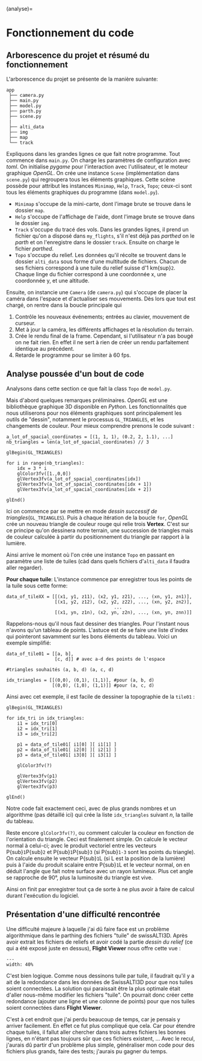 (analyse)=

# Fonctionnement du code

## Arborescence du projet et résumé du fonctionnement
L'arborescence du projet se présente de la manière suivante:

```{code}
app
 ├── camera.py
 ├── main.py
 ├── model.py
 ├── parth.py
 ├── scene.py
 |
 ├── alti_data
 ├── img
 ├── map
 └── track
```

Expliquons dans les grandes lignes ce que fait notre programme. Tout commence dans `main.py`. On charge les paramètres de configuration avec _toml_. On initialise _pygame_ pour l'interaction avec l'utilisateur, et le moteur graphique _OpenGL_. On crée une instance `Scene` (implémentation dans `scene.py`) qui regroupera tous les éléments graphiques. Cette scène possède pour attribut les instances `Minimap`, `Help`, `Track`, `Topo`; ceux-ci sont tous les éléments graphiques du programme (dans `model.py`).
 * `Minimap` s'occupe de la mini-carte, dont l'image brute se trouve dans le dossier `map`.
 * `Help` s'occupe de l'affichage de l'aide, dont l'image brute se trouve dans le dossier `img`.
 * `Track` s'occupe du tracé des vols. Dans les grandes lignes, il prend un fichier qu'on a disposé dans `my_flights`, s'il n'est déjà pas _parthed_ on le _parth_ et on l'enregistre dans le dossier `track`. Ensuite on charge le fichier _parthed_.
 * `Topo` s'occupe du relief. Les données qu'il récolte se trouvent dans le dossier `alti_data` sous forme d'une multitude de fichiers. Chacun de ses fichiers correspond à une tuile du relief suisse d'1 km{sup}`2`. Chaque linge du fichier correspond à une coordonnée x, une coordonnée y, et une altitude.


Ensuite, on instancie une `Camera` (de `camera.py`) qui s'occupe de placer la caméra dans l'espace et d'actualiser ses mouvements.
Dès lors que tout est chargé, on rentre dans la boucle principale qui 
 1. Contrôle les nouveaux événements; entrées au clavier, mouvement de curseur.
 2. Met à jour la caméra, les différents affichages et la résolution du terrain.
 3. Crée le rendu final de la frame. Cependant, si l'utilisateur n'a pas bougé on ne fait rien. En effet il ne sert à rien de créer un rendu parfaitement identique au précédent.
 4. Retarde le programme pour se limiter à 60 fps.

## Analyse poussée d'un bout de code
Analysons dans cette section ce que fait la class `Topo` de `model.py`.

Mais d'abord quelques remarques préliminaires. _OpenGL_ est une bibliothèque graphique 3D disponible en _Python_. Les fonctionnalités que nous utiliserons pour nos éléments graphiques sont principalement les outils de "dessin", notamment le processus `GL_TRIANGLES`, et les changements de couleur. Pour mieux comprendre prenons le code suivant :

```{code} python
a_lot_of_spacial_coordinates = [(1, 1, 1), (0.2, 2, 1.1), ...]
nb_triangles = len(a_lot_of_spacial_coordinates) // 3

glBegin(GL_TRIANGLES)

for i in range(nb_triangles):
    idx = 3 * i
    glColor3fv([1.,0,0])
    glVertex3fv(a_lot_of_spacial_coordinates[idx])
    glVertex3fv(a_lot_of_spacial_coordinates[idx + 1])
    glVertex3fv(a_lot_of_spacial_coordinates[idx + 2])

glEnd()
```

Ici on commence par se mettre en mode _dessin successif de triangles_(`GL_TRIANGLES`). Puis à chaque itération de la boucle `for`, _OpenGL_ crée un nouveau triangle de couleur rouge qui relie trois **Vertex**. C'est sur ce principe qu'on dessinera notre terrain, une succession de triangles mais de couleur calculée à partir du positionnement du triangle par rapport à la lumière.


Ainsi arrive le moment où l'on crée une instance `Topo` en passant en paramètre une liste de tuiles (càd dans quels fichiers d'`alti_data` il faudra aller regarder). 

**Pour chaque tuile**: L'instance commence par enregistrer tous les points de la tuile sous cette forme:
```{code} python
data_of_tileXX = [[(x1, y1, z11), (x2, y1, z21), ..., (xn, y1, zn1)],
                  [(x1, y2, z12), (x2, y2, z22), ..., (xn, y2, zn2)],
                                        ...
                  [(x1, yn, z1n), (x2, yn, z2n), ..., (xn, yn, znn)]]
```
Rappelons-nous qu'il nous faut dessiner des triangles. Pour l'instant nous n'avons qu'un tableau de points. L'astuce est de se faire une liste d'index qui pointeront savamment sur les bons éléments du tableau. Voici un exemple simplifié:

```{code} python
data_of_tile01 = [[a, b],
                  [c, d]] # avec a-d des points de l'espace

#triangles souhaités (a, b, d) (a, c, d)

idx_triangles = [[(0,0), (0,1), (1,1)], #pour (a, b, d)
                 [(0,0), (1,0), (1,1)]] #pour (a, c, d)
```
Ainsi avec cet exemple, il est facile de dessiner la topographie de la `tile01` :
```{code} python
glBegin(GL_TRIANGLES)

for idx_tri in idx_triangles:
    i1 = idx_tri[0]
    i2 = idx_tri[1]
    i3 = idx_tri[2]

    p1 = data_of_tile01[ i1[0] ][ i1[1] ]
    p2 = data_of_tile01[ i2[0] ][ i2[1] ]
    p3 = data_of_tile01[ i3[0] ][ i3[1] ]

    glColor3fv(?)

    glVertex3fv(p1)
    glVertex3fv(p2)
    glVertex3fv(p3)

glEnd()
```
Notre code fait exactement ceci, avec de plus grands nombres et un algorithme (pas détaillé ici) qui crée la liste `idx_triangles` suivant _n_, la taille du tableau.

Reste encore `glColor3fv(?)`, ou comment calculer la couleur en fonction de l'orientation du triangle. Ceci est finalement simple. On calcule le vecteur normal à celui-ci; avec le produit vectoriel entre les vecteurs P{sub}`1`P{sub}`2` et P{sub}`1`P{sub}`3` (si P{sub}`1-3` sont les points du triangle). On calcule ensuite le vecteur P{sub}`1`L (si L est la position de la lumière) puis à l'aide du produit scalaire entre P{sub}`1`L et le vecteur normal, on en déduit l'angle que fait notre surface avec un rayon lumineux. Plus cet angle se rapproche de 90°, plus la luminosité du triangle est vive.

Ainsi on finit par enregistrer tout ça de sorte à ne plus avoir à faire de calcul durant l'exécution du logiciel. 


## Présentation d'une difficulté rencontrée

Une difficulté majeure à laquelle j'ai dû faire face est un problème algorithmique dans le parthing des fichiers "tuile" de swissALTI3D. Après avoir extrait les fichiers de reliefs et avoir codé la partie _dessin du relief_ (ce qui a été exposé juste en dessus), **Flight Viewer** nous offre cette vue :

```{figure} figure/capture2.png
---
width: 40%
```

C'est bien logique. Comme nous dessinons tuile par tuile, il faudrait qu'il y a ait de la redondance dans les données de SwissALTI3D pour que nos tuiles soient connectées. La solution qui paraissait être la plus optimale était d'aller nous-même modifier les fichiers "tuile". On pourrait donc créer cette redondance (ajouter une ligne et une colonne de points) pour que nos tuiles soient connectées dans **Flight Viewer**. 

C'est à cet endroit que j'ai perdu beaucoup de temps, car je pensais y arriver facilement. En effet ce fut plus compliqué que cela. Car pour étendre chaque tuiles, il fallut aller chercher dans trois autres fichiers les bonnes lignes, en n'étant pas toujours sûr que ces fichiers existent, ... Avec le recul, j'aurais dû partir d'un problème plus simple, généraliser mon code pour des fichiers plus grands, faire des tests; j'aurais pu gagner du temps.


